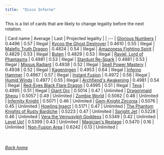 ```yaml
---
title:  "Disco Inferno"
---
```


This is a list of cards that are likely to change legality before the next rotation.

| Card name | Average | Last | Projected legality |
| :-- |
[Glorious Numbers](https://db.ygoprodeck.com/card/?search=Glorious%20Numbers) | 0.4496 | 0.57 | Illegal |
[Kycoo the Ghost Destroyer](https://db.ygoprodeck.com/card/?search=Kycoo%20the%20Ghost%20Destroyer) | 0.4610 | 0.55 | Illegal |
[Malefic Truth Dragon](https://db.ygoprodeck.com/card/?search=Malefic%20Truth%20Dragon) | 0.4824 | 0.54 | Illegal |
[Amazoness Fighting Spirit](https://db.ygoprodeck.com/card/?search=Amazoness%20Fighting%20Spirit) | 0.4829 | 0.53 | Illegal |
[Buten](https://db.ygoprodeck.com/card/?search=Buten) | 0.4829 | 0.53 | Illegal |
[Raviel, Lord of Phantasms](https://db.ygoprodeck.com/card/?search=Raviel,%20Lord%20of%20Phantasms) | 0.4881 | 0.53 | Illegal |
[Stardust Re-Spark](https://db.ygoprodeck.com/card/?search=Stardust%20Re-Spark) | 0.4881 | 0.53 | Illegal |
[Missus Radiant](https://db.ygoprodeck.com/card/?search=Missus%20Radiant) | 0.4938 | 0.52 | Illegal |
[Spell Power Mastery](https://db.ygoprodeck.com/card/?search=Spell%20Power%20Mastery) | 0.4938 | 0.52 | Illegal |
[Kageningen](https://db.ygoprodeck.com/card/?search=Kageningen) | 0.4953 | 0.64 | Illegal |
[Inferno Hammer](https://db.ygoprodeck.com/card/?search=Inferno%20Hammer) | 0.4967 | 0.57 | Illegal |
[Instant Fusion](https://db.ygoprodeck.com/card/?search=Instant%20Fusion) | 0.4972 | 0.56 | Illegal |
[Humid Winds](https://db.ygoprodeck.com/card/?search=Humid%20Winds) | 0.4977 | 0.55 | Illegal |
[Archfiend's Awakening](https://db.ygoprodeck.com/card/?search=Archfiend's%20Awakening) | 0.4981 | 0.54 | Illegal |
[Red-Eyes Black Flare Dragon](https://db.ygoprodeck.com/card/?search=Red-Eyes%20Black%20Flare%20Dragon) | 0.4995 | 0.51 | Illegal |
[Teva](https://db.ygoprodeck.com/card/?search=Teva) | 0.4995 | 0.51 | Illegal |
[Giant Orc](https://db.ygoprodeck.com/card/?search=Giant%20Orc) | 0.5014 | 0.47 | Unlimited |
[Dragonmaid Sheou](https://db.ygoprodeck.com/card/?search=Dragonmaid%20Sheou) | 0.5057 | 0.49 | Unlimited |
[Zombie World](https://db.ygoprodeck.com/card/?search=Zombie%20World) | 0.5062 | 0.48 | Unlimited |
[Infernity Knight](https://db.ygoprodeck.com/card/?search=Infernity%20Knight) | 0.5071 | 0.46 | Unlimited |
[Gem-Knight Zirconia](https://db.ygoprodeck.com/card/?search=Gem-Knight%20Zirconia) | 0.5076 | 0.45 | Unlimited |
[Howling Insect](https://db.ygoprodeck.com/card/?search=Howling%20Insect) | 0.5171 | 0.47 | Unlimited |
[The Phantom Knights of Rusty Bardiche](https://db.ygoprodeck.com/card/?search=The%20Phantom%20Knights%20of%20Rusty%20Bardiche) | 0.5223 | 0.47 | Unlimited |
[Spright Jet](https://db.ygoprodeck.com/card/?search=Spright%20Jet) | 0.5228 | 0.46 | Unlimited |
[Vera the Vernusylph Goddess](https://db.ygoprodeck.com/card/?search=Vera%20the%20Vernusylph%20Goddess) | 0.5349 | 0.42 | Unlimited |
[Level Up!](https://db.ygoprodeck.com/card/?search=Level%20Up!) | 0.5399 | 0.43 | Unlimited |
[Magician's Restage](https://db.ygoprodeck.com/card/?search=Magician's%20Restage) | 0.5470 | 0.16 | Unlimited |
[Non-Fusion Area](https://db.ygoprodeck.com/card/?search=Non-Fusion%20Area) | 0.6242 | 0.13 | Unlimited |

<br>

###### [Back home](index)